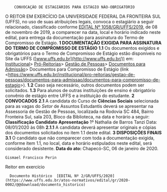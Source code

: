         CONVOCAÇÃO DE ESTAGIÁRIOS PARA ESTÁGIO NÃO-OBRIGATÓRIO  

 O REITOR EM EXERCÍCIO DA UNIVERSIDADE FEDERAL DA FRONTEIRA SUL (UFFS), no uso de suas atribuições legais, convoca o estagiário a seguir relacionado, classificado conforme [EDITAL Nº 1058/GR/UFFS/2019](https://www.uffs.edu.br/atos-normativos/edital/gr/2019-1058), de 08 de novembro de 2019, a comparecer na data, local e horário indicado neste edital, para entrega da documentação para assinatura do Termo de Compromisso de Estágio.     **1 DOCUMENTAÇÃO EXIGIDA PARA ASSINATURA DO TERMO DE COMPROMISSO DE ESTÁGIO**   **1.1**  Os documentos exigidos e obrigatórios para o Termo de Compromisso de Estágio estão disponíveis no Site da UFFS ([www.uffs.edu.br](http://www.uffs.edu.br/)) em: [Institucional](https://www.uffs.edu.br/institucional)> [Pró-Reitorias](https://www.uffs.edu.br/institucional/pro-reitorias)> [Gestão de Pessoas](https://www.uffs.edu.br/institucional/pro-reitorias/gestao-de-pessoas)> [Documentos para Admissão](https://www.uffs.edu.br/institucional/pro-reitorias/gestao-de-pessoas/documentos-para-admissao)> Documentos para Compromisso de Estágio (link <<https://www.uffs.edu.br/institucional/pro-reitorias/gestao-de-pessoas/documentos-para-admissao/documentos-para-compromisso-de-estagio>>).  **1.2**  Caso seja necessário, outros documentos podem ser solicitados.  **1.3**  Para alunos de outras instituições de ensino é obrigatório convênio de estágio entre UFFS e a instituição do estudante.     **2 CONVOCADOS**   **2.1**  A candidata do Curso de  **Ciências Sociais**  selecionada para as vagas do *Setor* de Assuntos Estudantis deverá se apresentar na Assessoria de Gestão de Pessoas, localizada na Rodovia SC 484, Bairro Fronteira Sul, sala 203, Bloco da Biblioteca, na data e horário a seguir:      **Classificação**     **Candidato**     **Apresentação**      1º    Nathalia de Barros Tanzi   Data: 08/01/2020 às 08h     **2.1.1** A candidata deverá apresentar originais e cópias dos documentos solicitados no item 1.1 deste edital.     **3 DISPOSIÇÕES FINAIS**   **3.1**  O candidato que não comparecer com toda a documentação exigida, conforme item 1.1, no local, data e horário estipulados neste edital, será considerado desistente.        **Data do ato:** Chapecó-SC, 06 de janeiro de 2020.   
 

    Gismael Francisco Perin   
 Reitor em exercício 

      Documento Histórico  [EDITAL Nº 2/GR/UFFS/2020](https://www.uffs.edu.br/atos-normativos/edital/gr/2020-0002/@@download/documento_historico)     
      
